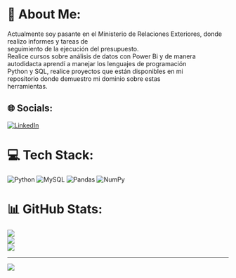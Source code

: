 # 💫 About Me:
Actualmente soy pasante en el Ministerio de Relaciones Exteriores, donde realizo informes y tareas de<br>seguimiento de la ejecución del presupuesto.<br>Realice cursos sobre análisis de datos con Power Bi y de manera<br>autodidacta aprendí a manejar los lenguajes de programación<br>Python y SQL, realice proyectos que están disponibles en mi<br>repositorio donde demuestro mi dominio sobre estas<br>herramientas.<br>


## 🌐 Socials:
[![LinkedIn](https://img.shields.io/badge/LinkedIn-%230077B5.svg?logo=linkedin&logoColor=white)](https://linkedin.com/in/gonzalezariel022) 

# 💻 Tech Stack:
![Python](https://img.shields.io/badge/python-3670A0?style=for-the-badge&logo=python&logoColor=ffdd54) ![MySQL](https://img.shields.io/badge/mysql-%2300f.svg?style=for-the-badge&logo=mysql&logoColor=white) ![Pandas](https://img.shields.io/badge/pandas-%23150458.svg?style=for-the-badge&logo=pandas&logoColor=white) ![NumPy](https://img.shields.io/badge/numpy-%23013243.svg?style=for-the-badge&logo=numpy&logoColor=white)
# 📊 GitHub Stats:
![](https://github-readme-stats.vercel.app/api?username=arielLgonzalez&theme=algolia&hide_border=false&include_all_commits=false&count_private=false)<br/>
![](https://github-readme-streak-stats.herokuapp.com/?user=arielLgonzalez&theme=algolia&hide_border=false)<br/>
![](https://github-readme-stats.vercel.app/api/top-langs/?username=arielLgonzalez&theme=algolia&hide_border=false&include_all_commits=false&count_private=false&layout=compact)

---
[![](https://visitcount.itsvg.in/api?id=arielLgonzalez&icon=5&color=0)](https://visitcount.itsvg.in)

<!-- Proudly created with GPRM ( https://gprm.itsvg.in ) -->
